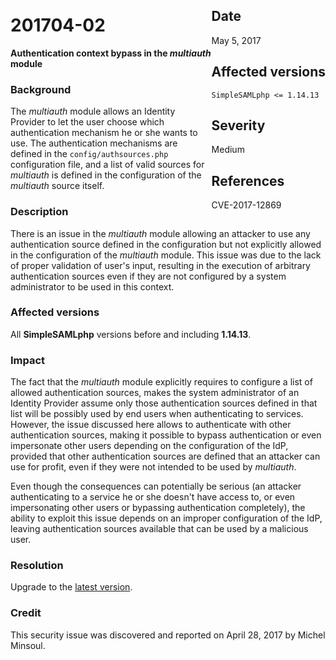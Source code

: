 <div class="sidebar-warning" style="float: right;">
<h2>Date</h2>
May 5, 2017
<h2>Affected versions</h2>
<code>SimpleSAMLphp <= 1.14.13</code>
<h2>Severity</h2>
Medium
<h2>References</h2>
CVE-2017-12869
</div>

# 201704-02

**Authentication context bypass in the _multiauth_ module**

### Background

The _multiauth_ module allows an Identity Provider to let the user choose which authentication mechanism he or she wants
to use. The authentication mechanisms are defined in the `config/authsources.php` configuration file, and a list of
valid sources for _multiauth_ is defined in the configuration of the _multiauth_ source itself.

### Description

There is an issue in the _multiauth_ module allowing an attacker to use any authentication source defined in the
configuration but not explicitly allowed in the configuration of the _multiauth_ module. This issue was due to the lack
of proper validation of user's input, resulting in the execution of arbitrary authentication sources even if they are
not configured by a system administrator to be used in this context.

### Affected versions

All **SimpleSAMLphp** versions before and including **1.14.13**.

### Impact

The fact that the _multiauth_ module explicitly requires to configure a list of allowed authentication sources, makes
the system administrator of an Identity Provider assume only those authentication sources defined in that list will
be possibly used by end users when authenticating to services. However, the issue discussed here allows to authenticate
with other authentication sources, making it possible to bypass authentication or even impersonate other users depending
on the configuration of the IdP, provided that other authentication sources are defined that an attacker can use for
profit, even if they were not intended to be used by _multiauth_.

Even though the consequences can potentially be serious (an attacker authenticating to a service he or she doesn't have
access to, or even impersonating other users or bypassing authentication completely), the ability to exploit this issue
depends on an improper configuration of the IdP, leaving authentication sources available that can be used by a
malicious user.

### Resolution

Upgrade to the [latest version](/download).

### Credit

This security issue was discovered and reported on April 28, 2017 by Michel Minsoul.
